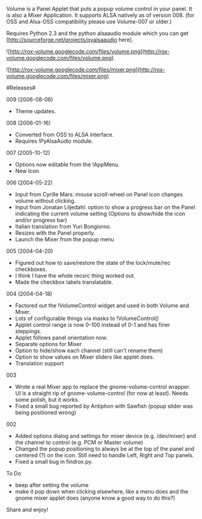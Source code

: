 Volume is a Panel Applet that puts a popup volume control in your panel. It is also a Mixer Application. It supports ALSA natively as of version 008. (for OSS and Alsa-OSS compatibility please use Volume-007 or older.)

Requires Python 2.3 and the python alsaaudio module which you can get [http://sourceforge.net/projects/pyalsaaudio here].

![http://rox-volume.googlecode.com/files/volume.png](http://rox-volume.googlecode.com/files/volume.png)

![http://rox-volume.googlecode.com/files/mixer.png](http://rox-volume.googlecode.com/files/mixer.png)

#Releases#

009 (2006-08-06)

  * Theme updates.

008 (2006-01-16)

  * Converted from OSS to ALSA interface.
  * Requires !PyAlsaAudio module.

007 (2005-10-12)

  * Options now editable from the !AppMenu.
  * New Icon

006 (2004-05-22)

  * Input from Cyrille Mars: mouse scroll-wheel on Panel icon changes volume without clicking.
  * Input from Jonatan Liljedahl: option to show a progress bar on the Panel indicating the current volume setting (Options to show/hide the icon and/or progress bar)
  * Italian translation from Yuri Bongiorno.
  * Resizes with the Panel properly.
  * Launch the Mixer from the popup menu

005 (2004-04-20)

  * Figured out how to save/restore the state of the lock/mute/rec checkboxes.
  * I think I have the whole recsrc thing worked out.
  * Made the checkbox labels translatable.

004 (2004-04-18)

  * Factored out the !VolumeControl widget and used in both Volume and Mixer.
  * Lots of configurable things via masks to !VolumeControl()
  * Applet control range is now 0-100 instead of 0-1 and has finer steppings.
  * Applet follows panel orientation now.
  * Separate options for Mixer
  * Option to hide/show each channel (still can't rename them)
  * Option to show values on Mixer sliders like applet does.
  * Translation support

003

  * Wrote a real Mixer app to replace the gnome-volume-control wrapper. UI is a straight rip of gnome-volume-control (for now at least). Needs some polish, but it works.
  * Fixed a small bug reported by Antiphon with Sawfish (popup slider was being positioned wrong)

002

  * Added options dialog and settings for mixer device (e.g. /dev/mixer) and the channel to control (e.g. PCM or Master volume)
  * Changed the popup positioning to always be at the top of the panel and centered (?) on the icon. Still need to handle Left, Right and Top panels.
  * Fixed a small bug in findrox.py.

To Do

  * beep after setting the volume
  * make it pop down when clicking elsewhere, like a menu does and the gnome mixer applet does (anyone know a good way to do this?)

Share and enjoy!
